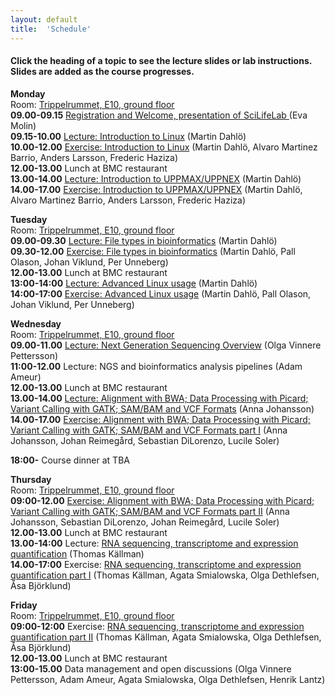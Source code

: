 ```yaml
---
layout: default
title:  'Schedule'
---
```


#### Click the heading of a topic to see the lecture slides or lab instructions. Slides are added as the course progresses.

**Monday**  
Room: [Trippelrummet, E10, ground floor](../common/images/bmc_map.jpg)   
**09.00-09.15** [Registration and Welcome, presentation of SciLifeLab ](slides/Kurs_160919.pptx) (Eva Molin)  
**09.15-10.00** [Lecture: Introduction to Linux](slides/dahlo-linux.pdf) (Martin Dahlö)  
**10.00-12.00** [Exercise: Introduction to Linux](labs/linux-intro) (Martin Dahlö, Alvaro Martinez Barrio, Anders Larsson, Frederic Haziza)  
**12.00-13.00** Lunch at BMC restaurant  
**13.00-14.00** [Lecture: Introduction to UPPMAX/UPPNEX](slides/dahlo-uppmax.pdf) (Martin Dahlö)  
**14.00-17.00** [Exercise: Introduction to UPPMAX/UPPNEX](labs/uppmax-intro) (Martin Dahlö, Alvaro Martinez Barrio, Anders Larsson, Frederic Haziza)  

**Tuesday**  
Room: [Trippelrummet, E10, ground floor](../common/images/bmc_map.jpg)   
**09.00-09.30** [Lecture: File types in bioinformatics](slides/dahlo-filetypes.pdf) (Martin Dahlö)  
**09.30-12.00** [Exercise: File types in bioinformatics](labs/filetypes) (Martin Dahlö, Pall Olason, Johan Viklund, Per Unneberg)  
**12.00-13.00** Lunch at BMC restaurant  
**13:00-14:00** [Lecture: Advanced Linux usage](slides/dahlo-advanced_linux_usage.pdf) (Martin Dahlö)  
**14:00-17:00** [Exercise: Advanced Linux usage](labs/loops-lab) (Martin Dahlö, Pall Olason, Johan Viklund, Per Unneberg)  

**Wednesday**  
Room: [Trippelrummet, E10, ground floor](../common/images/bmc_map.jpg)  
**09.00-11.00** [Lecture: Next Generation Sequencing Overview](slides/Sequencing_OVP2016_a.pptx) (Olga Vinnere Pettersson)  
**11:00-12.00** Lecture: NGS and bioinformatics analysis pipelines (Adam Ameur)   
**12.00-13.00** Lunch at BMC restaurant   
**13.00-14.00** [Lecture: Alignment with BWA; Data Processing with Picard; Variant Calling with GATK; SAM/BAM and VCF Formats](../1601/slides/NGS_AJ_201511.pdf) (Anna Johansson)  
**14.00-17.00** [Exercise: Alignment with BWA; Data Processing with Picard; Variant Calling with GATK; SAM/BAM and VCF Formats part I](labs/resequencing-analysis) (Anna Johansson, Johan Reimegård, Sebastian DiLorenzo, Lucile Soler) 

**18:00-** Course dinner at TBA  

**Thursday**  
Room: [Trippelrummet, E10, ground floor](../common/images/bmc_map.jpg)   
**09:00-12.00** [Exercise: Alignment with BWA; Data Processing with Picard; Variant Calling with GATK; SAM/BAM and VCF Formats part II](labs/resequencing-analysis) (Anna Johansson, Sebastian DiLorenzo, Johan Reimegård, Lucile Soler)  
**12.00-13.00** Lunch at BMC restaurant  
**13.00-14:00** Lecture: [RNA sequencing, transcriptome and expression quantification](slides/Kallman-RNAseq.pdf) (Thomas Källman)  
**14.00-17:00** Exercise: [RNA sequencing, transcriptome and expression quantification part I](labs/rnaseq_tutorial_in_progress) (Thomas Källman, Agata Smialowska, Olga Dethlefsen, Åsa Björklund)

**Friday**  
Room: [Trippelrummet, E10, ground floor](../common/images/bmc_map.jpg)   
**09:00-12:00** Exercise: [RNA sequencing, transcriptome and expression quantification part II](labs/rnaseq_tutorial_in_progress) (Thomas Källman, Agata Smialowska, Olga Dethlefsen, Åsa Björklund)  
**12.00-13.00** Lunch at BMC restaurant  
**13:00-15.00** Data management and open discussions (Olga Vinnere Pettersson, Adam Ameur, Agata Smialowska, Olga Dethlefsen, Henrik Lantz)     
